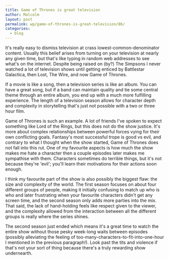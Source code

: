 ```yaml
---
title: Game of Thrones is great television
author: Malcolm
layout: post
permalink: wp/game-of-thrones-is-great-television/86/
categories:
  - blog
---
```

It's really easy to dismiss television at crass lowest-common-denominator content. Usually this belief arises from turning on your television at nearly any given time, but that's like typing in random web addresses to see what's on the internet. Despite being raised on (by?) The Simpsons I never watched a lot of television shows until getting enticed by Battlestar Galactica, then Lost, The Wire, and now Game of Thrones.

If a movie is like a song, then a television series is like an album. You can have a great song, but if a band can maintain quality and tie some central theme through an entire album, you end up with a much more fulfilling experience. The length of a television season allows for character depth and complexity in storytelling that's just not possible with a two or three hour film.

Game of Thrones is such an example. A lot of friends I've spoken to expect something like Lord of the Rings, but this does not do the show justice. It's more about complex relationships between powerful forces vying for their own conflicting goals. Fantasy's most successful trope is good vs evil, and contrary to what I thought when the show started, Game of Thrones does not fall into this rut. One of my favourite aspects is how much the show makes me hate a character then a couple episodes later makes me sympathise with them. Characters sometimes do terrible things, but it's not because they're 'evil'; you'll learn their motivations for their actions soon enough.

I think my favourite part of the show is also possibly the biggest flaw: the size and complexity of the world. The first season focuses on about four different groups of people, making it initially confusing to match up who is who and later frustrating when your favourite characters didn't get any screen time, and the second season only adds more parties into the mix. That said, the lack of hand-holding feels like respect given to the viewer, and the complexity allowed from the interaction between all the different groups is really where the series shines.

The second season just ended which means it's a great time to watch the entire show without those pesky week-long waits between episodes (possibly alleviating the feeling of too-many-characters-to-fit-into-one-hour I mentioned in the previous paragraph!). Look past the tits and violence if that's not your sort of thing because there's a truly rewarding show undernearth.